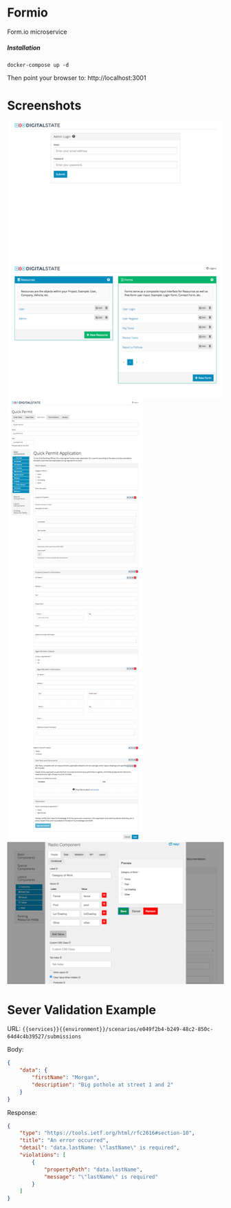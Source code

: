 # Formio
Form.io microservice


##### Installation
```
docker-compose up -d
```

Then point your browser to: http://localhost:3001



# Screenshots

![formio login](./documentation/images/formio-login.png)
![formio form menu](./documentation/images/formio-form-menu.png)
![formio full form example](./documentation/images/formio-full-form.png)
![formio radio component edit](./documentation/images/formio-raido-component-edit.png)


# Sever Validation Example

URL: `{{services}}{{environment}}/scenarios/e049f2b4-b249-48c2-850c-64d4c4b39527/submissions`

Body:

```json
{
	"data": {
		"firstName": "Morgan",
		"description": "Big pothole at street 1 and 2"
	}
}
```

Response:

```json
{
    "type": "https://tools.ietf.org/html/rfc2616#section-10",
    "title": "An error occurred",
    "detail": "data.lastName: \"lastName\" is required",
    "violations": [
        {
            "propertyPath": "data.lastName",
            "message": "\"lastName\" is required"
        }
    ]
}
```